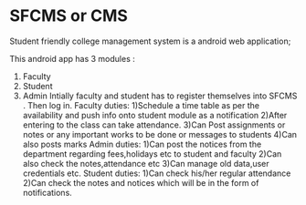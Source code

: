 # SFCMS or CMS
Student friendly college management system is a android web application;

This android app has 3 modules :
1) Faculty
2) Student
3) Admin
Intially faculty and student has to register themselves into SFCMS .
Then log in.
Faculty duties:
1)Schedule a time table as per the availability and push info onto student module as a notification
2)After entering to the class can take attendance.
3)Can Post assignments or notes or any important works to be done or messages to students
4)Can also posts marks
Admin duties:
1)Can post the notices from the department regarding fees,holidays etc to student and faculty
2)Can also check the notes,attendance etc 
3)Can manage old data,user credentials etc.
Student duties:
1)Can check his/her regular attendance
2)Can check the notes and notices which will be in the form of notifications.
